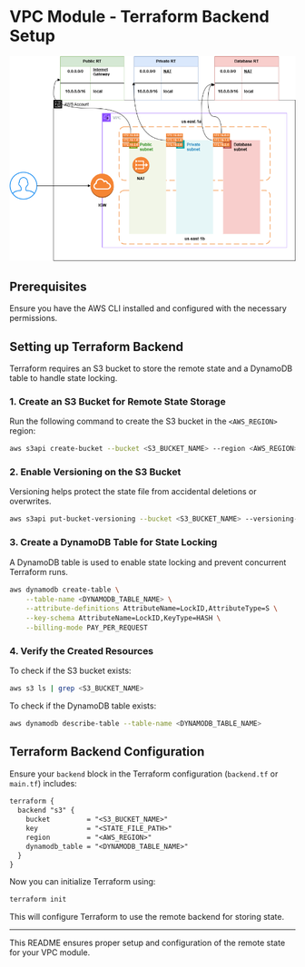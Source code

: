 # VPC Module - Terraform Backend Setup

![Architecture Diagram of VPC](vpc-mtap.drawio.png)

## Prerequisites

Ensure you have the AWS CLI installed and configured with the necessary permissions.

## Setting up Terraform Backend

Terraform requires an S3 bucket to store the remote state and a DynamoDB table to handle state locking.

### 1. Create an S3 Bucket for Remote State Storage

Run the following command to create the S3 bucket in the `<AWS_REGION>` region:

```bash
aws s3api create-bucket --bucket <S3_BUCKET_NAME> --region <AWS_REGION>
```

### 2. Enable Versioning on the S3 Bucket

Versioning helps protect the state file from accidental deletions or overwrites.

```bash
aws s3api put-bucket-versioning --bucket <S3_BUCKET_NAME> --versioning-configuration Status=Enabled
```

### 3. Create a DynamoDB Table for State Locking

A DynamoDB table is used to enable state locking and prevent concurrent Terraform runs.

```bash
aws dynamodb create-table \
    --table-name <DYNAMODB_TABLE_NAME> \
    --attribute-definitions AttributeName=LockID,AttributeType=S \
    --key-schema AttributeName=LockID,KeyType=HASH \
    --billing-mode PAY_PER_REQUEST
```

### 4. Verify the Created Resources

To check if the S3 bucket exists:

```bash
aws s3 ls | grep <S3_BUCKET_NAME>
```

To check if the DynamoDB table exists:

```bash
aws dynamodb describe-table --table-name <DYNAMODB_TABLE_NAME>
```

## Terraform Backend Configuration

Ensure your `backend` block in the Terraform configuration (`backend.tf` or `main.tf`) includes:

```hcl
terraform {
  backend "s3" {
    bucket         = "<S3_BUCKET_NAME>"
    key            = "<STATE_FILE_PATH>"
    region         = "<AWS_REGION>"
    dynamodb_table = "<DYNAMODB_TABLE_NAME>"
  }
}
```

Now you can initialize Terraform using:

```bash
terraform init
```

This will configure Terraform to use the remote backend for storing state.

---

This README ensures proper setup and configuration of the remote state for your VPC module.
